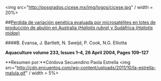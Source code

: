 <img src="http://posgrados.cicese.mx/img/logos/cicese.jpg" / width = 20%>

##[Perdida de variación genética evaluada por microsatélites en lotes de producción de abulón en Australia (*Haliotis rubra*) y Sudáfrica (*Haliotis midae*)](http://www.sciencedirect.com/science/article/pii/S0044848603006665)

####B. Evansa, J. Bartlett, N. Sweijd, P. Cook, N.G. Elliotta

**Aquaculture volume 233, Issues 1–4, 26 April 2004, Pages 109–127**

**Resumen por:**Córdova Secuendino Paola Estrella 
<img src="http://cdn.encuentos.com/wp-content/uploads/2011/10/la-estrella-malula.gif" / width = 5%>
